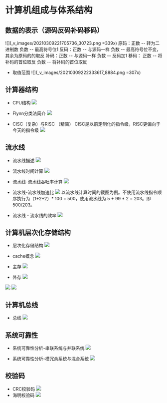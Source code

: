 # 计算机组成与体系结构
## 数据的表示（源码反码补码移码）
![](_v_images/20210309221705736_30723.png =339x)
原码：正数 -- 转为二进制数
          负数 -- 最高符号位1
反码：正数 -- 与源码一样
          负数 -- 最高符号位不变，其余为原码的的取反
补码：正数 -- 与源码一样
          负数 -- 反码加1
移码： 正数 -- 将补码的首位取反
           负数 -- 将补码的首位取反

* 取值范围
 ![](_v_images/20210309222333617_8884.png =307x)

## 计算器结构
* CPU结构
![](_v_images/20210309223340488_7667.png)
* Flynn分类法简介
![](_v_images/20210309223725736_1904.png)

* CISC（复杂）与RISC （精简）
CISC是以前定制化的指令级，RISC更偏向于今天的指令级
![](_v_images/20210309224213224_4536.png)

## 流水线
* 流水线描述
![](_v_images/20210309224721751_21848.png)
* 流水线时间计算
![](_v_images/20210309225320562_32516.png)

* 流水线-流水线吞吐率计算
![](_v_images/20210309225921664_4231.png)
* 流水线-流水线加速比
![](_v_images/20210309230228231_11222.png)
以流水线计算时间的截图为例。不使用流水线指令顺序执行为（1+2+2）* 100 = 500，使用流水线为 5 + 99 * 2 = 203。即500/203。

* 流水线 - 流水线的效率
![](_v_images/20210309230737937_14354.png)

## 计算机层次化存储结构
* 层次化存储结构
![](_v_images/20210310222913729_19638.png)

* cache概念
![](_v_images/20210310223701313_1128.png)
* 主存
![](_v_images/20210310224115384_26485.png)

* 外存
![](_v_images/20210310224922081_13588.png)

![](_v_images/20210310230045905_26711.png)
![](_v_images/20210310230102089_14557.png)

## 计算机总线
* 总线
![](_v_images/20210310230247736_3147.png)
## 系统可靠性
* 系统可靠性分析-串联系统与并联系统
![](_v_images/20210310230714194_30515.png)

* 系统可靠性分析-模冗余系统与混合系统
![](_v_images/20210310230933473_10837.png)
## 校验码
* CRC校验码
![](_v_images/20210310232357040_2834.png)
* 海明校验码
![](_v_images/20210310233033457_14689.png)
